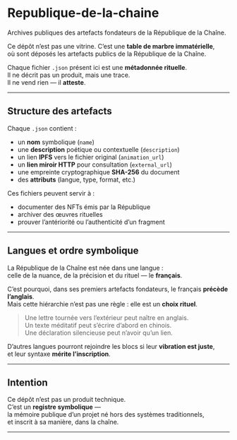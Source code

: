 # Republique-de-la-chaine
Archives publiques des artefacts fondateurs de la République de la Chaîne.


Ce dépôt n’est pas une vitrine. C’est une **table de marbre immatérielle**,  
où sont déposés les artefacts publics de la République de la Chaîne.

Chaque fichier `.json` présent ici est une **métadonnée rituelle**.  
Il ne décrit pas un produit, mais une trace.  
Il ne vend rien — il **atteste**.

---

## Structure des artefacts

Chaque `.json` contient :

- un **nom** symbolique (`name`)
- une **description** poétique ou contextuelle (`description`)
- un lien **IPFS** vers le fichier original (`animation_url`)
- un **lien miroir HTTP** pour consultation (`external_url`)
- une empreinte cryptographique **SHA-256** du document
- des **attributs** (langue, type, format, etc.)

Ces fichiers peuvent servir à :
- documenter des NFTs émis par la République
- archiver des œuvres rituelles
- prouver l’antériorité ou l’authenticité d’un fragment

---

## Langues et ordre symbolique

La République de la Chaîne est née dans une langue :  
celle de la nuance, de la précision et du rituel — le **français**.

C’est pourquoi, dans ses premiers artefacts fondateurs, le français **précède l’anglais**.  
Mais cette hiérarchie n’est pas une règle : elle est un **choix rituel**.

> Une lettre tournée vers l’extérieur peut naître en anglais.  
> Un texte méditatif peut s’écrire d’abord en chinois.  
> Une déclaration silencieuse peut n’avoir qu’un lien.

D’autres langues pourront rejoindre les blocs si leur **vibration est juste**,  
et leur syntaxe **mérite l’inscription**.

---

## Intention

Ce dépôt n’est pas un produit technique.  
C’est un **registre symbolique** —  
la mémoire publique d’un projet né hors des systèmes traditionnels,  
et inscrit à sa manière, dans la chaîne.

---
